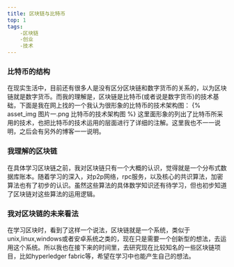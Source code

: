 ```yaml
---
title: 区块链与比特币
top: 1
tags:
    -区块链
    -创业
    -技术
---
```


### 比特币的结构
在现实生活中，目前还有很多人是没有区分区块链和数字货币的关系的，以为区块链就是数字货币。而我的理解是，区块链是比特币(或者说是数字货币)的技术基础，下面是我在网上找的一个我认为很形象的比特币的技术架构图：
{% asset_img 图片一.png 比特币的技术架构图 %}
这里面形象的列出了比特币所采用的技术，也把比特币的技术运用的层面进行了详细的注解。这里我也不一一说明，之后会有另外的博客一一说明。

### 我理解的区块链
在具体学习区块链之前，我对区块链只有一个大概的认识，觉得就是一个分布式数据库账本。随着学习的深入，对p2p网络，rpc服务，以及核心的共识算法，加密算法也有了初步的认识。虽然这些算法的具体数学知识还有待学习，但也初步知道了区块链对这些算法的运用逻辑。


### 我对区块链的未来看法
在学习区块时，看到了这样一个说法，区块链就是一个系统，类似于unix,linux,windows或者安卓系统之类的，现在只是需要一个创新型的想法，去运用这个系统。所以我也在接下来的时间里，去研究现在比较知名的一些区块链项目，比如hyperledger fabric等，希望在学习中也能产生自己的想法。
